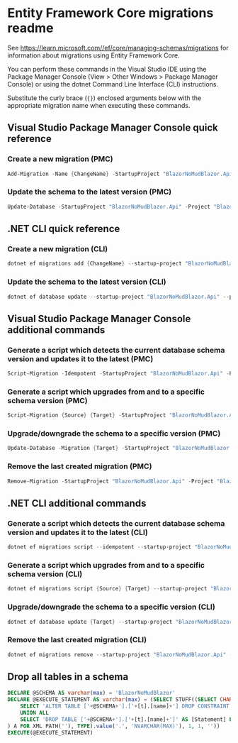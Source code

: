 # Entity Framework Core migrations readme

See <https://learn.microsoft.com//ef/core/managing-schemas/migrations> for information about migrations using Entity Framework Core.

You can perform these commands in the Visual Studio IDE using the Package Manager Console (View > Other Windows > Package Manager Console) or using the dotnet Command Line Interface (CLI) instructions.

Substitute the curly brace (`{}`) enclosed arguments below with the appropriate migration name when executing these commands.

## Visual Studio Package Manager Console quick reference

### Create a new migration (PMC)

```powershell
Add-Migration -Name {ChangeName} -StartupProject "BlazorNoMudBlazor.Api" -Project "BlazorNoMudBlazor.Infrastructure"
```

### Update the schema to the latest version (PMC)

```powershell
Update-Database -StartupProject "BlazorNoMudBlazor.Api" -Project "BlazorNoMudBlazor.Infrastructure"
```

## .NET CLI quick reference

### Create a new migration (CLI)

```powershell
dotnet ef migrations add {ChangeName} --startup-project "BlazorNoMudBlazor.Api" --project "BlazorNoMudBlazor.Infrastructure"
```

### Update the schema to the latest version (CLI)

```powershell
dotnet ef database update --startup-project "BlazorNoMudBlazor.Api" --project "BlazorNoMudBlazor.Infrastructure"
```

## Visual Studio Package Manager Console additional commands

### Generate a script which detects the current database schema version and updates it to the latest (PMC)

```powershell
Script-Migration -Idempotent -StartupProject "BlazorNoMudBlazor.Api" -Project "BlazorNoMudBlazor.Infrastructure"
```

### Generate a script which upgrades from and to a specific schema version (PMC)

```powershell
Script-Migration {Source} {Target} -StartupProject "BlazorNoMudBlazor.Api" -Project "BlazorNoMudBlazor.Infrastructure"
```

### Upgrade/downgrade the schema to a specific version (PMC)

```powershell
Update-Database -Migration {Target} -StartupProject "BlazorNoMudBlazor.Api" -Project "BlazorNoMudBlazor.Infrastructure"
```

### Remove the last created migration (PMC)

```powershell
Remove-Migration -StartupProject "BlazorNoMudBlazor.Api" -Project "BlazorNoMudBlazor.Infrastructure"
```

## .NET CLI additional commands

### Generate a script which detects the current database schema version and updates it to the latest (CLI)

```powershell
dotnet ef migrations script --idempotent --startup-project "BlazorNoMudBlazor.Api" --project "BlazorNoMudBlazor.Infrastructure"
```

### Generate a script which upgrades from and to a specific schema version (CLI)

```powershell
dotnet ef migrations script {Source} {Target} --startup-project "BlazorNoMudBlazor.Api" --project "BlazorNoMudBlazor.Infrastructure"
```

### Upgrade/downgrade the schema to a specific version (CLI)

```powershell
dotnet ef database update {Target} --startup-project "BlazorNoMudBlazor.Api" --project "BlazorNoMudBlazor.Infrastructure"
```

### Remove the last created migration (CLI)

```powershell
dotnet ef migrations remove --startup-project "BlazorNoMudBlazor.Api" --project "BlazorNoMudBlazor.Infrastructure"
```

## Drop all tables in a schema

```sql
DECLARE @SCHEMA AS varchar(max) = 'BlazorNoMudBlazor'
DECLARE @EXECUTE_STATEMENT AS varchar(max) = (SELECT STUFF((SELECT CHAR(13) + CHAR(10) + [Statement] FROM (
    SELECT 'ALTER TABLE ['+@SCHEMA+'].['+[t].[name]+'] DROP CONSTRAINT ['+[fk].[name]+']' AS [Statement] FROM [sys].[foreign_keys] AS [fk] INNER JOIN [sys].[tables] AS [t] ON [t].[object_id] = [fk].[parent_object_id] INNER JOIN [sys].[schemas] AS [s] ON [s].[schema_id] = [t].[schema_id] WHERE [s].[name] = @SCHEMA
    UNION ALL
    SELECT 'DROP TABLE ['+@SCHEMA+'].['+[t].[name]+']' AS [Statement] FROM [sys].[tables] AS [t] INNER JOIN [sys].[schemas] AS [s] ON [s].[schema_id] = [t].[schema_id] WHERE [s].[name] = @SCHEMA
) A FOR XML PATH(''), TYPE).value('.', 'NVARCHAR(MAX)'), 1, 1, ''))
EXECUTE(@EXECUTE_STATEMENT)
```
